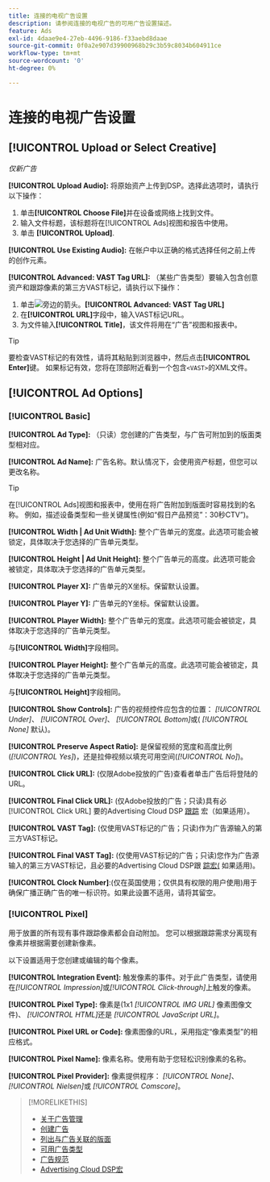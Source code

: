 ```yaml
---
title: 连接的电视广告设置
description: 请参阅连接的电视广告的可用广告设置描述。
feature: Ads
exl-id: 4daae9e4-27eb-4496-9186-f33aebd8daae
source-git-commit: 0f0a2e907d39900968b29c3b59c8034b604911ce
workflow-type: tm+mt
source-wordcount: '0'
ht-degree: 0%

---
```


# 连接的电视广告设置

## [!UICONTROL Upload or Select Creative]

*仅新广告*

**[!UICONTROL Upload Audio]:** 将原始资产上传到DSP。选择此选项时，请执行以下操作：

1. 单击&#x200B;**[!UICONTROL Choose File]**&#x200B;并在设备或网络上找到文件。
1. 输入文件标题，该标题将在[!UICONTROL Ads]视图和报告中使用。
1. 单击 **[!UICONTROL Upload]**.

**[!UICONTROL Use Existing Audio]:** 在帐户中以正确的格式选择任何之前上传的创作元素。

**[!UICONTROL Advanced: VAST Tag URL]:** （某些广告类型）要输入包含创意资产和跟踪像素的第三方VAST标记，请执行以下操作：

1. 单击![](/help/dsp/assets/compressed.png)旁边的箭头。**[!UICONTROL Advanced: VAST Tag URL]**
1. 在&#x200B;**[!UICONTROL URL]**&#x200B;字段中，输入VAST标记URL。
1. 为文件输入&#x200B;**[!UICONTROL Title]**，该文件将用在“广告”视图和报表中。

>[!TIP]
>
> 要检查VAST标记的有效性，请将其粘贴到浏览器中，然后点击&#x200B;**[!UICONTROL Enter]**&#x200B;键。 如果标记有效，您将在顶部附近看到一个包含`<VAST>`的XML文件。

## [!UICONTROL Ad Options]

### [!UICONTROL Basic]

**[!UICONTROL Ad Type]:** （只读）您创建的广告类型，与广告可附加到的版面类型相对应。

**[!UICONTROL Ad Name]:** 广告名称。默认情况下，会使用资产标题，但您可以更改名称。

>[!TIP]
>
> 在[!UICONTROL Ads]视图和报表中，使用在将广告附加到版面时容易找到的名称。 例如，描述设备类型和一些关键属性(例如“假日产品预览”：30秒CTV”)。

**[!UICONTROL Width | Ad Unit Width]:** 整个广告单元的宽度。此选项可能会被锁定，具体取决于您选择的广告单元类型。

**[!UICONTROL Height | Ad Unit Height]:** 整个广告单元的高度。此选项可能会被锁定，具体取决于您选择的广告单元类型。

**[!UICONTROL Player X]:** 广告单元的X坐标。保留默认设置。

**[!UICONTROL Player Y]:** 广告单元的Y坐标。保留默认设置。

**[!UICONTROL Player Width]:** 整个广告单元的宽度。此选项可能会被锁定，具体取决于您选择的广告单元类型。

与&#x200B;**[!UICONTROL Width]**&#x200B;字段相同。

**[!UICONTROL Player Height]:** 整个广告单元的高度。此选项可能会被锁定，具体取决于您选择的广告单元类型。

与&#x200B;**[!UICONTROL Height]**&#x200B;字段相同。

**[!UICONTROL Show Controls]:** 广告的视频控件应包含的位置： *[!UICONTROL Under]*、  *[!UICONTROL Over]*、 *[!UICONTROL Bottom]*&#x200B;或( *[!UICONTROL None]* 默认)。

**[!UICONTROL Preserve Aspect Ratio]:** 是保留视频的宽度和高度比例(*[!UICONTROL Yes]*)，还是拉伸视频以填充可用空间(*[!UICONTROL No]*)。

**[!UICONTROL Click URL]:** (仅限Adobe投放的广告)查看者单击广告后将登陆的URL。

**[!UICONTROL Final Click URL]:** (仅Adobe投放的广告；只读)具有必 [!UICONTROL Click URL] 要的Advertising Cloud DSP [跟踪](/help/dsp/campaign-management/macros.md) 宏（如果适用）。

**[!UICONTROL VAST Tag]:** (仅使用VAST标记的广告；只读)作为广告源输入的第三方VAST标记。

**[!UICONTROL Final VAST Tag]:** (仅使用VAST标记的广告；只读)您作为广告源输入的第三方VAST标记，且必要的Advertising Cloud DSP跟 [踪宏(](/help/dsp/campaign-management/macros.md) 如果适用)。

**[!UICONTROL Clock Number]**:(仅在英国使用；仅供具有权限的用户使用)用于确保广播正确广告的唯一标识符。如果此设置不适用，请将其留空。

### [!UICONTROL Pixel]

用于放置的所有现有事件跟踪像素都会自动附加。 您可以根据跟踪需求分离现有像素并根据需要创建新像素。

以下设置适用于您创建或编辑的每个像素。

**[!UICONTROL Integration Event]:** 触发像素的事件。对于此广告类型，请使用在&#x200B;*[!UICONTROL Impression]*&#x200B;或&#x200B;*[!UICONTROL Click-through]*&#x200B;上触发的像素。

**[!UICONTROL Pixel Type]:** 像素是(1x1 *[!UICONTROL IMG URL]* 像素图像文件)、 *[!UICONTROL HTML]*&#x200B;还是 *[!UICONTROL JavaScript URL]*。

**[!UICONTROL Pixel URL or Code]:** 像素图像的URL，采用指定“像素类型”的相应格式。

**[!UICONTROL Pixel Name]:** 像素名称。使用有助于您轻松识别像素的名称。

**[!UICONTROL Pixel Provider]:** 像素提供程序： *[!UICONTROL None]*、  *[!UICONTROL Nielsen]*&#x200B;或 *[!UICONTROL Comscore]*。

>[!MORELIKETHIS]
>
>* [关于广告管理](ad-about.md)
>* [创建广告](ad-create.md)
>* [列出与广告关联的版面](/help/dsp/campaign-management/ads/ad-list-placements.md)
>* [可用广告类型](ad-types.md)
>* [广告规范](/help/dsp/assets/ad-specs.pdf)
>* [Advertising Cloud DSP宏](/help/dsp/campaign-management/macros.md)

